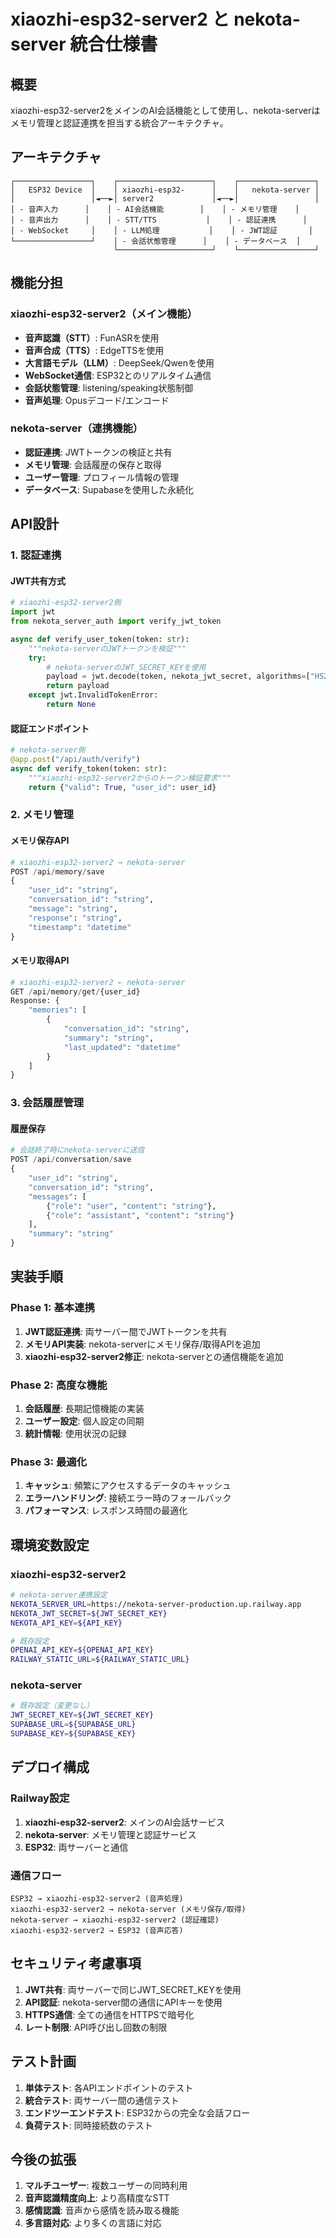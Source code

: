 # xiaozhi-esp32-server2 と nekota-server 統合仕様書

## 概要

xiaozhi-esp32-server2をメインのAI会話機能として使用し、nekota-serverはメモリ管理と認証連携を担当する統合アーキテクチャ。

## アーキテクチャ

```
┌─────────────────┐    ┌─────────────────────┐    ┌─────────────────┐
│   ESP32 Device  │    │ xiaozhi-esp32-      │    │   nekota-server │
│                 │◄──►│ server2             │◄──►│                 │
│ - 音声入力      │    │ - AI会話機能        │    │ - メモリ管理    │
│ - 音声出力      │    │ - STT/TTS           │    │ - 認証連携      │
│ - WebSocket     │    │ - LLM処理           │    │ - JWT認証       │
└─────────────────┘    │ - 会話状態管理      │    │ - データベース  │
                       └─────────────────────┘    └─────────────────┘
```

## 機能分担

### xiaozhi-esp32-server2（メイン機能）
- **音声認識（STT）**: FunASRを使用
- **音声合成（TTS）**: EdgeTTSを使用
- **大言語モデル（LLM）**: DeepSeek/Qwenを使用
- **WebSocket通信**: ESP32とのリアルタイム通信
- **会話状態管理**: listening/speaking状態制御
- **音声処理**: Opusデコード/エンコード

### nekota-server（連携機能）
- **認証連携**: JWTトークンの検証と共有
- **メモリ管理**: 会話履歴の保存と取得
- **ユーザー管理**: プロフィール情報の管理
- **データベース**: Supabaseを使用した永続化

## API設計

### 1. 認証連携

#### JWT共有方式
```python
# xiaozhi-esp32-server2側
import jwt
from nekota_server_auth import verify_jwt_token

async def verify_user_token(token: str):
    """nekota-serverのJWTトークンを検証"""
    try:
        # nekota-serverのJWT_SECRET_KEYを使用
        payload = jwt.decode(token, nekota_jwt_secret, algorithms=["HS256"])
        return payload
    except jwt.InvalidTokenError:
        return None
```

#### 認証エンドポイント
```python
# nekota-server側
@app.post("/api/auth/verify")
async def verify_token(token: str):
    """xiaozhi-esp32-server2からのトークン検証要求"""
    return {"valid": True, "user_id": user_id}
```

### 2. メモリ管理

#### メモリ保存API
```python
# xiaozhi-esp32-server2 → nekota-server
POST /api/memory/save
{
    "user_id": "string",
    "conversation_id": "string",
    "message": "string",
    "response": "string",
    "timestamp": "datetime"
}
```

#### メモリ取得API
```python
# xiaozhi-esp32-server2 ← nekota-server
GET /api/memory/get/{user_id}
Response: {
    "memories": [
        {
            "conversation_id": "string",
            "summary": "string",
            "last_updated": "datetime"
        }
    ]
}
```

### 3. 会話履歴管理

#### 履歴保存
```python
# 会話終了時にnekota-serverに送信
POST /api/conversation/save
{
    "user_id": "string",
    "conversation_id": "string",
    "messages": [
        {"role": "user", "content": "string"},
        {"role": "assistant", "content": "string"}
    ],
    "summary": "string"
}
```

## 実装手順

### Phase 1: 基本連携
1. **JWT認証連携**: 両サーバー間でJWTトークンを共有
2. **メモリAPI実装**: nekota-serverにメモリ保存/取得APIを追加
3. **xiaozhi-esp32-server2修正**: nekota-serverとの通信機能を追加

### Phase 2: 高度な機能
1. **会話履歴**: 長期記憶機能の実装
2. **ユーザー設定**: 個人設定の同期
3. **統計情報**: 使用状況の記録

### Phase 3: 最適化
1. **キャッシュ**: 頻繁にアクセスするデータのキャッシュ
2. **エラーハンドリング**: 接続エラー時のフォールバック
3. **パフォーマンス**: レスポンス時間の最適化

## 環境変数設定

### xiaozhi-esp32-server2
```bash
# nekota-server連携設定
NEKOTA_SERVER_URL=https://nekota-server-production.up.railway.app
NEKOTA_JWT_SECRET=${JWT_SECRET_KEY}
NEKOTA_API_KEY=${API_KEY}

# 既存設定
OPENAI_API_KEY=${OPENAI_API_KEY}
RAILWAY_STATIC_URL=${RAILWAY_STATIC_URL}
```

### nekota-server
```bash
# 既存設定（変更なし）
JWT_SECRET_KEY=${JWT_SECRET_KEY}
SUPABASE_URL=${SUPABASE_URL}
SUPABASE_KEY=${SUPABASE_KEY}
```

## デプロイ構成

### Railway設定
1. **xiaozhi-esp32-server2**: メインのAI会話サービス
2. **nekota-server**: メモリ管理と認証サービス
3. **ESP32**: 両サーバーと通信

### 通信フロー
```
ESP32 → xiaozhi-esp32-server2 (音声処理)
xiaozhi-esp32-server2 → nekota-server (メモリ保存/取得)
nekota-server → xiaozhi-esp32-server2 (認証確認)
xiaozhi-esp32-server2 → ESP32 (音声応答)
```

## セキュリティ考慮事項

1. **JWT共有**: 両サーバーで同じJWT_SECRET_KEYを使用
2. **API認証**: nekota-server間の通信にAPIキーを使用
3. **HTTPS通信**: 全ての通信をHTTPSで暗号化
4. **レート制限**: API呼び出し回数の制限

## テスト計画

1. **単体テスト**: 各APIエンドポイントのテスト
2. **統合テスト**: 両サーバー間の通信テスト
3. **エンドツーエンドテスト**: ESP32からの完全な会話フロー
4. **負荷テスト**: 同時接続数のテスト

## 今後の拡張

1. **マルチユーザー**: 複数ユーザーの同時利用
2. **音声認識精度向上**: より高精度なSTT
3. **感情認識**: 音声から感情を読み取る機能
4. **多言語対応**: より多くの言語に対応
